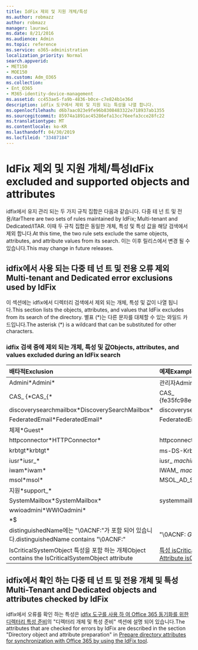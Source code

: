 ```yaml
---
title: IdFix 제외 및 지원 개체/특성
ms.author: robmazz
author: robmazz
manager: laurawi
ms.date: 8/21/2016
ms.audience: Admin
ms.topic: reference
ms.service: o365-administration
localization_priority: Normal
search.appverid:
- MET150
- MOE150
ms.custom: Adm_O365
ms.collection:
- Ent_O365
- M365-identity-device-management
ms.assetid: cc453ae5-fa9b-4836-b0ce-c7e824b1e36d
description: idfix 도구에서 제외 및 지원 되는 특성을 나열 합니다.
ms.openlocfilehash: d6b7aac023e9fe96b8308483322e718937ab1355
ms.sourcegitcommit: 85974a1891ac45286efa13cc76eefa3cce28fc22
ms.translationtype: MT
ms.contentlocale: ko-KR
ms.lasthandoff: 04/30/2019
ms.locfileid: "33487184"
---
```

# <a name="idfix-excluded-and-supported-objects-and-attributes"></a><span data-ttu-id="a1d20-103">IdFix 제외 및 지원 개체/특성</span><span class="sxs-lookup"><span data-stu-id="a1d20-103">IdFix excluded and supported objects and attributes</span></span>
<span data-ttu-id="a1d20-104">idfix에서 유지 관리 되는 두 가지 규칙 집합은 다음과 같습니다. 다중 테 넌 트 및 전용/itar</span><span class="sxs-lookup"><span data-stu-id="a1d20-104">There are two sets of rules maintained by IdFix; Multi-tenant and Dedicated/ITAR.</span></span> <span data-ttu-id="a1d20-105">이때 두 규칙 집합은 동일한 개체, 특성 및 특성 값을 해당 검색에서 제외 합니다.</span><span class="sxs-lookup"><span data-stu-id="a1d20-105">At this time, the two rule sets exclude the same objects, attributes, and attribute values from its search.</span></span> <span data-ttu-id="a1d20-106">이는 이후 릴리스에서 변경 될 수 있습니다.</span><span class="sxs-lookup"><span data-stu-id="a1d20-106">This may change in future releases.</span></span>
  
## <a name="multi-tenant-and-dedicated-error-exclusions-used-by-idfix"></a><span data-ttu-id="a1d20-107">idfix에서 사용 되는 다중 테 넌 트 및 전용 오류 제외</span><span class="sxs-lookup"><span data-stu-id="a1d20-107">Multi-tenant and Dedicated error exclusions used by IdFix</span></span>
<span data-ttu-id="a1d20-108">이 섹션에는 idfix에서 디렉터리 검색에서 제외 되는 개체, 특성 및 값이 나열 됩니다.</span><span class="sxs-lookup"><span data-stu-id="a1d20-108">This section lists the objects, attributes, and values that IdFix excludes from its search of the directory.</span></span> <span data-ttu-id="a1d20-109">별표 (\*)는 다른 문자를 대체할 수 있는 와일드 카드입니다.</span><span class="sxs-lookup"><span data-stu-id="a1d20-109">The asterisk (\*) is a wildcard that can be substituted for other characters.</span></span>
  
### <a name="objects-attributes-and-values-excluded-during-an-idfix-search"></a><span data-ttu-id="a1d20-110">idfix 검색 중에 제외 되는 개체, 특성 및 값</span><span class="sxs-lookup"><span data-stu-id="a1d20-110">Objects, attributes, and values excluded during an IdFix search</span></span>

|<span data-ttu-id="a1d20-111">**배타적**</span><span class="sxs-lookup"><span data-stu-id="a1d20-111">**Exclusion**</span></span>|<span data-ttu-id="a1d20-112">**예제**</span><span class="sxs-lookup"><span data-stu-id="a1d20-112">**Example**</span></span>|
|:-----|:-----|
|<span data-ttu-id="a1d20-113">Admini\*</span><span class="sxs-lookup"><span data-stu-id="a1d20-113">Admini\*</span></span> |<span data-ttu-id="a1d20-114">관리자</span><span class="sxs-lookup"><span data-stu-id="a1d20-114">Administrator</span></span> |
|<span data-ttu-id="a1d20-115">CAS_ {\*</span><span class="sxs-lookup"><span data-stu-id="a1d20-115">CAS_{\*</span></span>  |<span data-ttu-id="a1d20-116">CAS_ {fe35fc98e69e4d08}</span><span class="sxs-lookup"><span data-stu-id="a1d20-116">CAS_{fe35fc98e69e4d08}</span></span> |
|<span data-ttu-id="a1d20-117">discoverysearchmailbox\*</span><span class="sxs-lookup"><span data-stu-id="a1d20-117">DiscoverySearchMailbox\*</span></span>  |<span data-ttu-id="a1d20-118">discoverysearchmailbox</span><span class="sxs-lookup"><span data-stu-id="a1d20-118">DiscoverySearchMailbox</span></span>  |
|<span data-ttu-id="a1d20-119">FederatedEmail\*</span><span class="sxs-lookup"><span data-stu-id="a1d20-119">FederatedEmail\*</span></span> |<span data-ttu-id="a1d20-120">FederatedEmail</span><span class="sxs-lookup"><span data-stu-id="a1d20-120">FederatedEmail.</span></span> <span data-ttu-id="a1d20-121">*GUID*</span><span class="sxs-lookup"><span data-stu-id="a1d20-121">*GUID*</span></span> |
|<span data-ttu-id="a1d20-122">체제\*</span><span class="sxs-lookup"><span data-stu-id="a1d20-122">Guest\*</span></span> ||
|<span data-ttu-id="a1d20-123">httpconnector\*</span><span class="sxs-lookup"><span data-stu-id="a1d20-123">HTTPConnector\*</span></span>  |<span data-ttu-id="a1d20-124">httpconnector</span><span class="sxs-lookup"><span data-stu-id="a1d20-124">HTTPConnector</span></span> |
|<span data-ttu-id="a1d20-125">krbtgt\*</span><span class="sxs-lookup"><span data-stu-id="a1d20-125">krbtgt\*</span></span> |<span data-ttu-id="a1d20-126">ms-DS-KrbTgt-링크</span><span class="sxs-lookup"><span data-stu-id="a1d20-126">ms-DS-KrbTgt-Link</span></span> |
|<span data-ttu-id="a1d20-127">iusr\*</span><span class="sxs-lookup"><span data-stu-id="a1d20-127">iusr_\*</span></span> |<span data-ttu-id="a1d20-128">iusr_ *machinename*</span><span class="sxs-lookup"><span data-stu-id="a1d20-128">iusr_ *machinename*</span></span> |
|<span data-ttu-id="a1d20-129">iwam\*</span><span class="sxs-lookup"><span data-stu-id="a1d20-129">iwam\*</span></span>  |<span data-ttu-id="a1d20-130">IWAM_ *machinename*</span><span class="sxs-lookup"><span data-stu-id="a1d20-130">IWAM_ *machinename*</span></span> |
|<span data-ttu-id="a1d20-131">msol\*</span><span class="sxs-lookup"><span data-stu-id="a1d20-131">msol\*</span></span> |<span data-ttu-id="a1d20-132">MSOL_AD_SYNC</span><span class="sxs-lookup"><span data-stu-id="a1d20-132">MSOL_AD_SYNC</span></span> |
|<span data-ttu-id="a1d20-133">지원\*</span><span class="sxs-lookup"><span data-stu-id="a1d20-133">support_\*</span></span> ||
|<span data-ttu-id="a1d20-134">SystemMailbox\*</span><span class="sxs-lookup"><span data-stu-id="a1d20-134">SystemMailbox\*</span></span> |<span data-ttu-id="a1d20-135">systemmailbox { *GUID* }</span><span class="sxs-lookup"><span data-stu-id="a1d20-135">Systemmailbox{ *GUID*  }</span></span>|
|<span data-ttu-id="a1d20-136">wwioadmini\*</span><span class="sxs-lookup"><span data-stu-id="a1d20-136">WWIOadmini\*</span></span>  ||
|\*$ ||
|<span data-ttu-id="a1d20-137">distinguishedName에는 "\0ACNF:"가 포함 되어 있습니다.</span><span class="sxs-lookup"><span data-stu-id="a1d20-137">distinguishedName contains "\0ACNF:"</span></span>|<span data-ttu-id="a1d20-138">"\0ACNF: *GUID* "</span><span class="sxs-lookup"><span data-stu-id="a1d20-138">"\0ACNF: *GUID*  "</span></span> |
|<span data-ttu-id="a1d20-139">IsCriticalSystemObject 특성을 포함 하는 개체</span><span class="sxs-lookup"><span data-stu-id="a1d20-139">Object contains the IsCriticalSystemObject attribute</span></span> |<span data-ttu-id="a1d20-140">[특성 isCriticalSystemObject](https://go.microsoft.com/fwlink/p/?LinkId=401169)를 참조 하세요.</span><span class="sxs-lookup"><span data-stu-id="a1d20-140">See [Attribute isCriticalSystemObject](https://go.microsoft.com/fwlink/p/?LinkId=401169).</span></span> |
   
## <a name="multi-tenant-and-dedicated-objects-and-attributes-checked-by-idfix"></a><span data-ttu-id="a1d20-141">idfix에서 확인 하는 다중 테 넌 트 및 전용 개체 및 특성</span><span class="sxs-lookup"><span data-stu-id="a1d20-141">Multi-Tenant and Dedicated objects and attributes checked by IdFix</span></span>
<span data-ttu-id="a1d20-142">idfix에서 오류를 확인 하는 특성은 [idfix 도구를 사용 하 여 Office 365 동기화를 위한 디렉터리 특성 준비](prepare-directory-attributes-for-synch-with-idfix.md)의 "디렉터리 개체 및 특성 준비" 섹션에 설명 되어 있습니다.</span><span class="sxs-lookup"><span data-stu-id="a1d20-142">The attributes that are checked for errors by IdFix are described in the section "Directory object and attribute preparation" in [Prepare directory attributes for synchronization with Office 365 by using the IdFix tool](prepare-directory-attributes-for-synch-with-idfix.md).</span></span>
  

